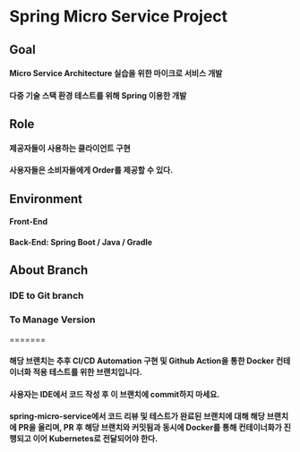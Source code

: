 # Spring Micro Service Project

## Goal
#### Micro Service Architecture 실습을 위한 마이크로 서비스 개발
#### 다중 기술 스택 환경 테스트를 위해 Spring 이용한 개발

## Role
#### 제공자들이 사용하는 클라이언트 구현
#### 사용자들은 소비자들에게 Order를 제공할 수 있다.

## Environment
#### Front-End
#### Back-End: Spring Boot / Java / Gradle

## About Branch
### IDE to Git branch
### To Manage Version
=======
#### 해당 브랜치는 추후 CI/CD Automation 구현 및 Github Action을 통한 Docker 컨테이너화 적용 테스트를 위한 브랜치입니다.
#### 사용자는 IDE에서 코드 작성 후 이 브랜치에 commit하지 마세요.
#### spring-micro-service에서 코드 리뷰 및 테스트가 완료된 브랜치에 대해 해당 브랜치에 PR을 올리며, PR 후 해당 브랜치와 커밋됨과 동시에 Docker를 통해 컨테이너화가 진행되고 이어 Kubernetes로 전달되어야 한다.
